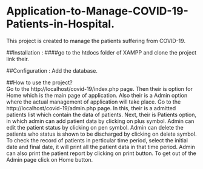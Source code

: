 # Application-to-Manage-COVID-19-Patients-in-Hospital.
This project is created to manage the patients suffering from COVID-19.

##Installation :
####go to the htdocs folder of XAMPP and clone the project link their.

##Configuration :
Add the database.

##How to use the project?     
Go to the http://localhost/covid-19/index.php page.
Then their is option for Home which is the main page of application.
Also their is a Admin option where the actual management of application will take place.
Go to the http://localhost/covid-19/admin.php page.
In this, their is a admitted patients list which contain the data of patients.
Next, their is Patients option, in which admin can add patient data by clicking on plus symbol.
Admin can edit the patient status by clicking on pen symbol.
Admin can delete the patients who status is shown to be discharged by clicking on delete symbol.
To check the record of patients in perticular time period, select the initial date and final date, it will print all the patient data in that time period.
Admin can also print the patient report by clicking on print button.
To get out of the Admin page click on Home button.
